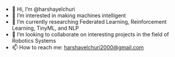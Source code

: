 - 👋 Hi, I’m @harshayelchuri
- 👀 I’m interested in making machines intelligent
- 🌱 I’m currently researching Federated Learning, Reinforcement Learning, TinyML, and NLP
- 💞️ I’m looking to collaborate on interesting projects in the field of Robotics Systems
- 📫 How to reach me: harshayelchuri2000@gmail.com

<!---
harshayelchuri/harshayelchuri is a ✨ special ✨ repository because its `README.md` (this file) appears on your GitHub profile.
You can click the Preview link to take a look at your changes.
--->

